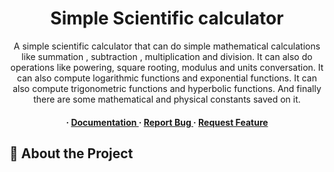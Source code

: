 <div align='center'>

<h1>Simple Scientific calculator</h1>
<p>A simple scientific calculator that can do simple mathematical calculations like summation , subtraction , multiplication and division. It can also do operations like powering, square rooting, modulus and units conversation. It can also compute logarithmic functions and exponential functions. It can also compute trigonometric functions and hyperbolic functions. And finally there are some mathematical and physical constants saved on it.</p>

<h4> <span> · </span> <a href="https://github.com/MohamedGalal-2/Scientific_Calculator/blob/master/README.md"> Documentation </a> <span> · </span> <a href="https://github.com/MohamedGalal-2/Scientific_Calculator/issues"> Report Bug </a> <span> · </span> <a href="https://github.com/MohamedGalal-2/Scientific_Calculator/issues"> Request Feature </a> </h4>


</div>

## :star2: About the Project
